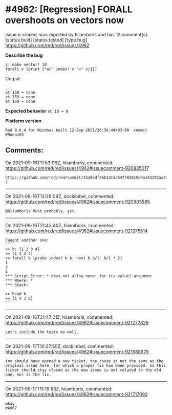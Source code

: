 
#4962: [Regression] FORALL overshoots on vectors now
================================================================================
Issue is closed, was reported by hiiamboris and has 12 comment(s).
[status.built] [status.tested] [type.bug]
<https://github.com/red/red/issues/4962>

**Describe the bug**
```
v: make vector! 10
forall v [print ["at" index? v "=" v/1]]
```
Output:
```
...
at 158 = none
at 159 = none
at 160 = none
```

**Expected behavior**
`at 10 = 0`

**Platform version**
```
Red 0.6.4 for Windows built 12-Sep-2021/20:36:44+03:00  commit #9aea165
```



Comments:
--------------------------------------------------------------------------------

On 2021-09-16T11:53:06Z, hiiamboris, commented:
<https://github.com/red/red/issues/4962#issuecomment-920835017>

    https://github.com/red/red/commit/15a8edf26b33cdd5477830c5eda143292aa5f6ec ?

--------------------------------------------------------------------------------

On 2021-09-16T13:29:09Z, dockimbel, commented:
<https://github.com/red/red/issues/4962#issuecomment-920903585>

    @hiiamboris Most probably, yes.

--------------------------------------------------------------------------------

On 2021-09-16T21:42:40Z, hiiamboris, commented:
<https://github.com/red/red/issues/4962#issuecomment-921275514>

    Caught another one:
    ```
    >> b: [1 2 3 4]
    == [1 2 3 4]
    >> forall b [probe index? b b: next b b/1: b/1 * 2]
    1
    3
    5
    *** Script Error: * does not allow none! for its value1 argument
    *** Where: *
    *** Stack:
    
    >> head b
    == [1 4 3 8]
    ```

--------------------------------------------------------------------------------

On 2021-09-16T21:47:21Z, hiiamboris, commented:
<https://github.com/red/red/issues/4962#issuecomment-921277826>

    Let's include the tests as well.

--------------------------------------------------------------------------------

On 2021-09-17T10:27:50Z, dockimbel, commented:
<https://github.com/red/red/issues/4962#issuecomment-921688679>

    You should have opened a new ticket, the cause is not the same as the original issue here, for which a proper fix has been provided. So this ticket should stay closed as the new issue is not related to the old one, nor is the fix.

--------------------------------------------------------------------------------

On 2021-09-17T11:19:53Z, hiiamboris, commented:
<https://github.com/red/red/issues/4962#issuecomment-921717093>

    mkay
    #4967 

